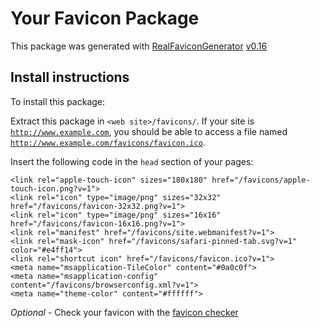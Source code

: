 # Your Favicon Package

This package was generated with [RealFaviconGenerator](https://realfavicongenerator.net/) [v0.16](https://realfavicongenerator.net/change_log#v0.16)

## Install instructions

To install this package:

Extract this package in <code>&lt;web site&gt;/favicons/</code>. If your site is <code>http://www.example.com</code>, you should be able to access a file named <code>http://www.example.com/favicons/favicon.ico</code>.

Insert the following code in the `head` section of your pages:

    <link rel="apple-touch-icon" sizes="180x180" href="/favicons/apple-touch-icon.png?v=1">
    <link rel="icon" type="image/png" sizes="32x32" href="/favicons/favicon-32x32.png?v=1">
    <link rel="icon" type="image/png" sizes="16x16" href="/favicons/favicon-16x16.png?v=1">
    <link rel="manifest" href="/favicons/site.webmanifest?v=1">
    <link rel="mask-icon" href="/favicons/safari-pinned-tab.svg?v=1" color="#e4ff14">
    <link rel="shortcut icon" href="/favicons/favicon.ico?v=1">
    <meta name="msapplication-TileColor" content="#0a0c0f">
    <meta name="msapplication-config" content="/favicons/browserconfig.xml?v=1">
    <meta name="theme-color" content="#ffffff">

_Optional_ - Check your favicon with the [favicon checker](https://realfavicongenerator.net/favicon_checker)
